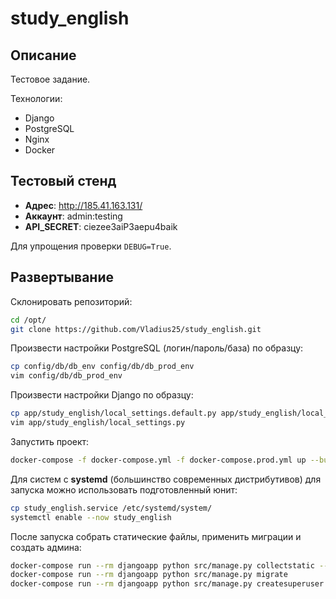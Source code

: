 # study_english
## Описание
Тестовое задание.

Технологии:
 - Django
 - PostgreSQL
 - Nginx
 - Docker

## Тестовый стенд
 - **Адрес**: http://185.41.163.131/
 - **Аккаунт**: admin:testing
 - **API_SECRET**: ciezee3aiP3aepu4baik
 
Для упрощения проверки `DEBUG=True`.

## Развертывание
Склонировать репозиторий:
```bash
cd /opt/
git clone https://github.com/Vladius25/study_english.git
```

Произвести настройки PostgreSQL (логин/пароль/база) по образцу:
```bash
cp config/db/db_env config/db/db_prod_env
vim config/db/db_prod_env
```

Произвести настройки Django по образцу:
```bash
cp app/study_english/local_settings.default.py app/study_english/local_settings.py
vim app/study_english/local_settings.py
```

Запустить проект:
```bash
docker-compose -f docker-compose.yml -f docker-compose.prod.yml up --build -d
```

Для систем с **systemd** (большинство современных дистрибутивов) для запуска можно использовать подготовленный юнит:
```bash
cp study_english.service /etc/systemd/system/
systemctl enable --now study_english
```

После запуска собрать статические файлы, применить миграции и создать админа:
```bash
docker-compose run --rm djangoapp python src/manage.py collectstatic --noinput
docker-compose run --rm djangoapp python src/manage.py migrate
docker-compose run --rm djangoapp python src/manage.py createsuperuser
```
